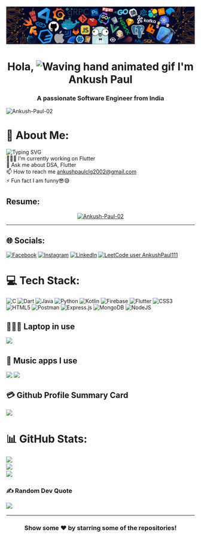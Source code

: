 <!-- [![MasterHead](https://1.bp.blogspot.com/-7A4WynwLsMw/XbBpCXG8fHI/AAAAAAAAMt4/uOa1bpLskYgrwGbllhSu2SDj_Mig8SXJQCLcBGAsYHQ/s1600/2000_600px.gif)](https://rishavchanda.io) -->
![Ankush Paul](https://github.com/Ankush-Paul-02/Ankush-Paul-02/blob/main/github.png)
<h1 align="center"> Hola, <img src="https://raw.githubusercontent.com/nixin72/nixin72/master/wave.gif" 
         alt="Waving hand animated gif"
         height="45"
         width="45" /> I'm Ankush Paul</h1>
<h3 align="center">A passionate Software Engineer from India</h3>
<p align="left"> <img src="https://komarev.com/ghpvc/?username=Ankush-Paul-02&label=Views&color=blue&style=plastic&style=for-the-badge" alt="Ankush-Paul-02" /> </p>

<!-- <img align="right" alt="Coding" width="400" src="https://www.freecodecamp.org/news/content/images/2022/11/hire-full-stack-developers1546507474317-1.gif"> -->

# 💫 About Me:
![Typing SVG](https://readme-typing-svg.demolab.com?font=Lobster&pause=700&color=F76538&background=D180FF00&center=false&vCenter=false&width=435&lines=I+am+Ankush+Paul.;I+am+a+Flutter+Developer;My+passion+is+programming)<br>
👨🏻‍💻 I’m currently working on Flutter<br>💬 Ask me about DSA, Flutter<br>📫 How to reach me ankushpaulclg2002@gmail.com<br>⚡ Fun fact I am funny😎😅
<br>
## Resume: 
<p align = "center" > <a href="https://github.com/Ankush-Paul-02/Ankush-Paul-02/blob/main/Resume.pdf" target="blank"><img vCenter="true"  Center = "true" src="https://encrypted-tbn0.gstatic.com/images?q=tbn:ANd9GcQYJmHaCC6I9-QCB6LVf2PauA4Uw85SCMaQUiKNShRyojho69mtUBZRXl61a7LJCEOiqIA&usqp=CAU" alt="Ankush-Paul-02" height="100" width="100" /></a>  <p/>



<hr>


## 🌐 Socials:
[![Facebook](https://img.shields.io/badge/Facebook-%231877F2.svg?logo=Facebook&logoColor=white)](https://www.facebook.com/profile.php?id=100073687033568) [![Instagram](https://img.shields.io/badge/Instagram-%23E4405F.svg?logo=Instagram&logoColor=white)](https://www.instagram.com/ankush_paul_23/) [![LinkedIn](https://img.shields.io/badge/LinkedIn-%230077B5.svg?logo=linkedin&logoColor=white)](https://linkedin.com/in/ankush-paul-950988228) [![LeetCode user AnkushPaul111](https://img.shields.io/badge/dynamic/json?style=flat&labelColor=black&color=%23ffa116&label=Solved&query=solvedOverTotal&url=https%3A%2F%2Fleetcode-badge.vercel.app%2Fapi%2Fusers%2FAnkushPaul111&logo=leetcode&logoColor=yellow)](https://leetcode.com/AnkushPaul111/)  

# 💻 Tech Stack:
![C](https://img.shields.io/badge/c-%2300599C.svg?style=for-the-badge&logo=c&logoColor=white) ![Dart](https://img.shields.io/badge/dart-%230175C2.svg?style=for-the-badge&logo=dart&logoColor=white) ![Java](https://img.shields.io/badge/java-%23ED8B00.svg?style=for-the-badge&logo=java&logoColor=white) ![Python](https://img.shields.io/badge/python-3670A0?style=for-the-badge&logo=python&logoColor=ffdd54) ![Kotlin](https://img.shields.io/badge/kotlin-%230095D5.svg?style=for-the-badge&logo=kotlin&logoColor=white) ![Firebase](https://img.shields.io/badge/firebase-%23039BE5.svg?style=for-the-badge&logo=firebase) ![Flutter](https://img.shields.io/badge/Flutter-%2302569B.svg?style=for-the-badge&logo=Flutter&logoColor=white) ![CSS3](https://img.shields.io/badge/css3-%231572B6.svg?style=for-the-badge&logo=css3&logoColor=white) ![HTML5](https://img.shields.io/badge/html5-%23E34F26.svg?style=for-the-badge&logo=html5&logoColor=white) ![Postman](https://img.shields.io/badge/Postman-FF6C37?style=for-the-badge&logo=postman&logoColor=white) ![Express.js](https://img.shields.io/badge/express.js-%23404d59.svg?style=for-the-badge&logo=express&logoColor=%2361DAFB) ![MongoDB](https://img.shields.io/badge/MongoDB-%234ea94b.svg?style=for-the-badge&logo=mongodb&logoColor=white) ![NodeJS](https://img.shields.io/badge/node.js-6DA55F?style=for-the-badge&logo=node.js&logoColor=white)

## 👨🏻‍💻 Laptop in use
<img src="https://img.shields.io/badge/dell-inspiron-15%205518?style=for-the-badge&logo=dell&logoColor=white"/>

## 🎵 Music apps I use
<img src="https://img.shields.io/badge/Spotify-1ED760?&style=for-the-badge&logo=spotify&logoColor=white"/> <img src="https://img.shields.io/badge/YouTube_Music-FF0000?style=for-the-badge&logo=youtube-music&logoColor=white"/>

## 💳 Github Profile Summary Card
<p align="left">
  <img src="https://github-profile-summary-cards.vercel.app/api/cards/profile-details?username=Ankush-Paul-02&theme=vue"/>
</p>

# 📊 GitHub Stats:
![](https://github-readme-stats-git-masterrstaa-rickstaa.vercel.app/api?username=Ankush-Paul-02&theme=tokyonight&hide_border=false&include_all_commits=false&count_private=false)<br/>
![](https://github-readme-streak-stats.herokuapp.com/?user=Ankush-Paul-02&theme=tokyonight&hide_border=false)<br/>
![](https://github-readme-stats-git-masterrstaa-rickstaa.vercel.app/api/top-langs/?username=Ankush-Paul-02&theme=tokyonight&hide_border=false&include_all_commits=false&count_private=false&layout=compact)

### ✍️ Random Dev Quote
![](https://quotes-github-readme.vercel.app/api?type=horizontal&theme=radical)

---
<!-- [![](https://visitcount.itsvg.in/api?id=Ankush-Paul-02&icon=0&color=1)](https://visitcount.itsvg.in) -->

  
<div align="center">

### Show some ❤️ by starring some of the repositories!

</div>
